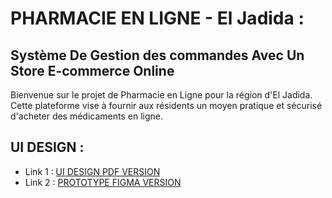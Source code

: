 # PHARMACIE EN LIGNE - El Jadida :
## Système De Gestion des commandes Avec Un Store E-commerce Online
Bienvenue sur le projet de Pharmacie en Ligne pour la région d'El Jadida. Cette plateforme vise à fournir aux résidents un moyen pratique et sécurisé d'acheter des médicaments en ligne. 


## **UI DESIGN** :
- Link 1 : [UI DESIGN PDF VERSION](https://github.com/ElazzouziHassan/PharmacyWebApplication/blob/main/public-ressources/UI-Design/pharmacyApp.pdf)
- Link 2 : [PROTOTYPE FIGMA VERSION](https://www.figma.com/file/lrLb8IcvMNKyA6K3smnJj4/pharmacyApp?type=design&node-id=7%3A199&mode=design&t=1zxdGuwUFZnNk3C8-1)
